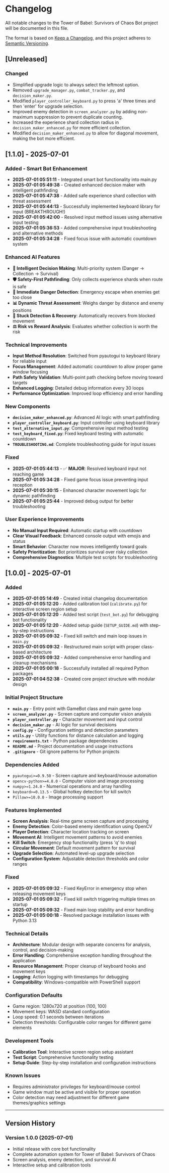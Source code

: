 # Changelog

All notable changes to the Tower of Babel: Survivors of Chaos Bot project will be documented in this file.

The format is based on [Keep a Changelog](https://keepachangelog.com/en/1.0.0/),
and this project adheres to [Semantic Versioning](https://semver.org/spec/v2.0.0.html).

## [Unreleased]

### Changed
- Simplified upgrade logic to always select the leftmost option.
- Removed `upgrade_manager.py`, `combat_tracker.py`, and `decision_maker.py`.
- Modified `player_controller_keyboard.py` to press 'a' three times and then 'enter' for upgrade selection.
- Improved enemy detection in `screen_analyzer.py` by adding non-maximum suppression to prevent duplicate counting.
- Increased the experience shard collection radius in `decision_maker_enhanced.py` for more efficient collection.
- Modified `decision_maker_enhanced.py` to allow for diagonal movement, making the bot more efficient.


## [1.1.0] - 2025-07-01

### Added - Smart Bot Enhancement
- **2025-07-01 05:51:11** - Integrated smart bot functionality into main.py
- **2025-07-01 05:49:38** - Created enhanced decision maker with intelligent pathfinding
- **2025-07-01 05:47:38** - Added safe experience shard collection with threat assessment
- **2025-07-01 05:44:13** - Successfully implemented keyboard library for input (BREAKTHROUGH!)
- **2025-07-01 05:42:00** - Resolved input method issues using alternative input testing
- **2025-07-01 05:36:53** - Added comprehensive input troubleshooting and alternative methods
- **2025-07-01 05:34:28** - Fixed focus issue with automatic countdown system

### Enhanced AI Features
- **🧠 Intelligent Decision Making**: Multi-priority system (Danger → Collection → Survival)
- **🛡️ Safety-First Pathfinding**: Only collects experience shards when route is safe
- **🚨 Immediate Danger Detection**: Emergency escape when enemies get too close
- **📊 Dynamic Threat Assessment**: Weighs danger by distance and enemy positions
- **🔄 Stuck Detection & Recovery**: Automatically recovers from blocked movement
- **⚖️ Risk vs Reward Analysis**: Evaluates whether collection is worth the risk

### Technical Improvements
- **Input Method Resolution**: Switched from pyautogui to keyboard library for reliable input
- **Focus Management**: Added automatic countdown to allow proper game window focusing
- **Path Safety Validation**: Multi-point path checking before moving toward targets
- **Enhanced Logging**: Detailed debug information every 30 loops
- **Performance Optimization**: Improved loop efficiency and error handling

### New Components
- **`decision_maker_enhanced.py`**: Advanced AI logic with smart pathfinding
- **`player_controller_keyboard.py`**: Input controller using keyboard library
- **`test_alternative_input.py`**: Comprehensive input method testing
- **`test_keyboard_fixed.py`**: Fixed keyboard testing with automatic countdown
- **`TROUBLESHOOTING.md`**: Complete troubleshooting guide for input issues

### Fixed
- **2025-07-01 05:44:13** - ✅ **MAJOR**: Resolved keyboard input not reaching game
- **2025-07-01 05:34:28** - Fixed game focus issue preventing input reception
- **2025-07-01 05:30:15** - Enhanced character movement logic for dynamic pathfinding
- **2025-07-01 05:25:44** - Improved debug output for better troubleshooting

### User Experience Improvements
- **No Manual Input Required**: Automatic startup with countdown
- **Clear Visual Feedback**: Enhanced console output with emojis and status
- **Smart Behavior**: Character now moves intelligently toward goals
- **Safety Prioritization**: Bot prioritizes survival over risky collection
- **Comprehensive Diagnostics**: Multiple test scripts for troubleshooting

## [1.0.0] - 2025-07-01

### Added
- **2025-07-01 05:14:49** - Created initial changelog documentation
- **2025-07-01 05:12:20** - Added calibration tool (`calibrate.py`) for interactive screen region setup
- **2025-07-01 05:12:20** - Added test script (`test_bot.py`) for debugging bot functionality
- **2025-07-01 05:12:20** - Added setup guide (`SETUP_GUIDE.md`) with step-by-step instructions
- **2025-07-01 05:09:32** - Fixed kill switch and main loop issues in `main.py`
- **2025-07-01 05:09:32** - Restructured main script with proper class-based architecture
- **2025-07-01 05:09:32** - Added comprehensive error handling and cleanup mechanisms
- **2025-07-01 05:00:18** - Successfully installed all required Python packages
- **2025-07-01 04:52:38** - Created core project structure with modular design

### Initial Project Structure
- **`main.py`** - Entry point with GameBot class and main game loop
- **`screen_analyzer.py`** - Screen capture and computer vision analysis
- **`player_controller.py`** - Character movement and input control
- **`decision_maker.py`** - AI logic for survival decisions
- **`config.py`** - Configuration settings and detection parameters
- **`utils.py`** - Utility functions for distance calculation and logging
- **`requirements.txt`** - Python package dependencies
- **`README.md`** - Project documentation and usage instructions
- **`.gitignore`** - Git ignore patterns for Python projects

### Dependencies Added
- `pyautogui>=0.9.50` - Screen capture and keyboard/mouse automation
- `opencv-python>=4.8.0` - Computer vision and image processing
- `numpy>=1.24.0` - Numerical operations and array handling
- `keyboard>=0.13.5` - Global hotkey detection for kill switch
- `Pillow>=10.0.0` - Image processing support

### Features Implemented
- **Screen Analysis**: Real-time game screen capture and processing
- **Enemy Detection**: Color-based enemy identification using OpenCV
- **Player Detection**: Character location tracking on screen
- **Movement AI**: Intelligent movement patterns to avoid enemies
- **Kill Switch**: Emergency stop functionality (press 'q' to stop)
- **Circular Movement**: Default movement pattern for survival
- **Upgrade Selection**: Automated level-up upgrade selection
- **Configuration System**: Adjustable detection thresholds and color ranges

### Fixed
- **2025-07-01 05:09:32** - Fixed KeyError in emergency stop when releasing movement keys
- **2025-07-01 05:09:32** - Fixed kill switch triggering multiple times on startup
- **2025-07-01 05:09:32** - Fixed main loop stability and error handling
- **2025-07-01 05:00:18** - Resolved package installation issues with Python 3.13

### Technical Details
- **Architecture**: Modular design with separate concerns for analysis, control, and decision-making
- **Error Handling**: Comprehensive exception handling throughout the application
- **Resource Management**: Proper cleanup of keyboard hooks and movement keys
- **Logging**: Action logging with timestamps for debugging
- **Compatibility**: Windows-compatible with PowerShell support

### Configuration Defaults
- Game region: 1280x720 at position (100, 100)
- Movement keys: WASD standard configuration
- Loop speed: 0.1 seconds between iterations
- Detection thresholds: Configurable color ranges for different game elements

### Development Tools
- **Calibration Tool**: Interactive screen region setup assistant
- **Test Script**: Comprehensive functionality testing
- **Setup Guide**: Step-by-step installation and configuration instructions

### Known Issues
- Requires administrator privileges for keyboard/mouse control
- Game window must be active and visible for proper operation
- Color detection may need adjustment for different game themes/graphics settings

---

## Version History

### Version 1.0.0 (2025-07-01)
- Initial release with core bot functionality
- Complete automation system for Tower of Babel: Survivors of Chaos
- Screen analysis, enemy detection, and survival AI
- Interactive setup and calibration tools
